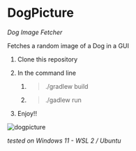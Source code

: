 # DogPicture
*Dog Image Fetcher*

Fetches a random image of a Dog in a GUI

1. Clone this repository

2. In the command line 

    1. > ./gradlew build

    2. > ./gadlew run
  
3. Enjoy!!

![dogpicture](https://user-images.githubusercontent.com/103538354/194578527-2cb450e2-7735-423a-8f68-3607802f6c8c.png)


*tested on Windows 11 - WSL 2 / Ubuntu*

